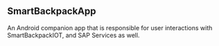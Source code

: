 ## SmartBackpackApp
An Android companion app that is responsible for user interactions with SmartBackpackIOT, and SAP Services as well.